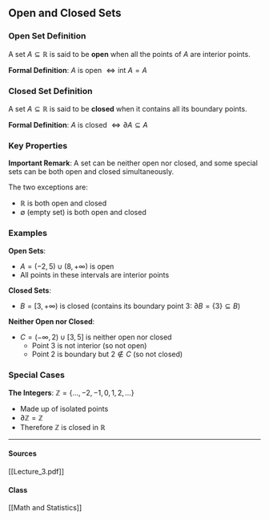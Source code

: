 ## Open and Closed Sets

### Open Set Definition

A set $A \subseteq \mathbb{R}$ is said to be **open** when all the points of $A$ are interior points.

**Formal Definition**: $A$ is open $\Leftrightarrow \text{int } A = A$

### Closed Set Definition  

A set $A \subseteq \mathbb{R}$ is said to be **closed** when it contains all its boundary points.

**Formal Definition**: $A$ is closed $\Leftrightarrow \partial A \subseteq A$

### Key Properties

**Important Remark**: A set can be neither open nor closed, and some special sets can be both open and closed simultaneously.

The two exceptions are:
- $\mathbb{R}$ is both open and closed
- $\emptyset$ (empty set) is both open and closed

### Examples

**Open Sets**:
- $A = (-2, 5) \cup (8, +\infty)$ is open
- All points in these intervals are interior points

**Closed Sets**:
- $B = [3, +\infty)$ is closed (contains its boundary point $3$: $\partial B = \{3\} \subseteq B$)

**Neither Open nor Closed**:
- $C = (-\infty, 2) \cup [3, 5]$ is neither open nor closed
  - Point $3$ is not interior (so not open)
  - Point $2$ is boundary but $2 \notin C$ (so not closed)

### Special Cases

**The Integers**: $\mathbb{Z} = \{\ldots, -2, -1, 0, 1, 2, \ldots\}$
- Made up of isolated points
- $\partial \mathbb{Z} = \mathbb{Z}$ 
- Therefore $\mathbb{Z}$ is closed in $\mathbb{R}$

---
#### Sources
[[Lecture_3.pdf]]
#### Class
[[Math and Statistics]]
